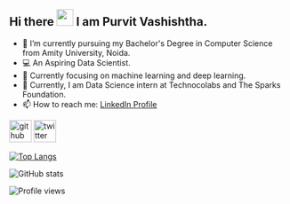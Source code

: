 
## Hi there <img src="https://raw.githubusercontent.com/iampavangandhi/iampavangandhi/master/gifs/Hi.gif" width="30px">  I am Purvit Vashishtha.

- 🌱 I’m currently pursuing my Bachelor's Degree in Computer Science from Amity University, Noida.
- 💻 An Aspiring Data Scientist.
- 🎯 Currently focusing on machine learning and deep learning.
- 💬 Currently, I am Data Science intern at Technocolabs and The Sparks Foundation.
- 📫 How to reach me: [LinkedIn Profile](https://www.linkedin.com/in/purvit-vashishtha-914a80184/)


[<img src='https://cdn.jsdelivr.net/npm/simple-icons@3.0.1/icons/github.svg' alt='github' height='40'>](https://github.com/purvitsharma)  [<img src='https://cdn.jsdelivr.net/npm/simple-icons@3.0.1/icons/twitter.svg' alt='twitter' height='40'>](https://twitter.com/purvitsharma)  

[![Top Langs](https://github-readme-stats.vercel.app/api/top-langs/?username=purvitsharma)](https://github.com/anuraghazra/github-readme-stats)

![GitHub stats](https://github-readme-stats.vercel.app/api?username=purvitsharma&show_icons=true)  

![Profile views](https://gpvc.arturio.dev/purvitsharma) 
